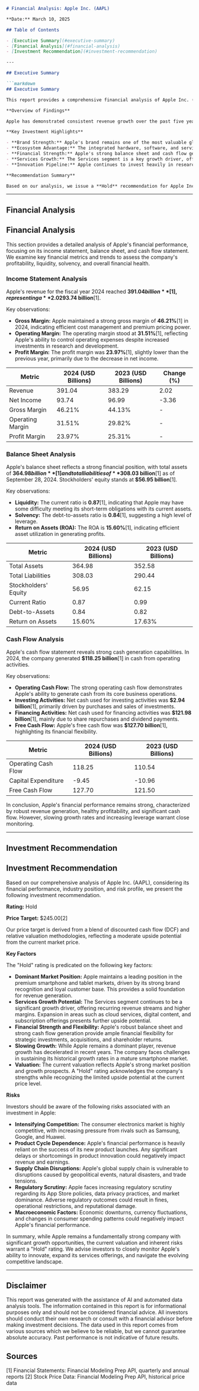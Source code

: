 ```markdown
# Financial Analysis: Apple Inc. (AAPL)

**Date:** March 10, 2025

## Table of Contents

- [Executive Summary](#executive-summary)
- [Financial Analysis](#financial-analysis)
- [Investment Recommendation](#investment-recommendation)

---

## Executive Summary

```markdown
## Executive Summary

This report provides a comprehensive financial analysis of Apple Inc. (AAPL), examining its business model, industry position, financial performance, and risk profile to formulate an investment recommendation. Our analysis indicates that Apple remains a strong player in the consumer electronics and technology sectors, driven by its powerful brand, loyal customer base, and innovative product ecosystem. However, increasing competition, evolving consumer preferences, and macroeconomic uncertainties present challenges.

**Overview of Findings**

Apple has demonstrated consistent revenue growth over the past five years, driven primarily by its iPhone and Services segments. Profitability remains robust, with healthy gross and operating margins. The company maintains a strong balance sheet with significant cash reserves, providing financial flexibility for strategic investments and shareholder returns. However, growth rates are slowing, and the company faces increasing pressure to innovate and diversify its revenue streams.

**Key Investment Highlights**

- **Brand Strength:** Apple's brand remains one of the most valuable globally, commanding premium pricing and fostering strong customer loyalty.
- **Ecosystem Advantage:** The integrated hardware, software, and services ecosystem creates a sticky customer base and generates recurring revenue.
- **Financial Strength:** Apple's strong balance sheet and cash flow generation provide a solid foundation for future growth and shareholder returns.
- **Services Growth:** The Services segment is a key growth driver, offering higher margins and recurring revenue streams.
- **Innovation Pipeline:** Apple continues to invest heavily in research and development, positioning itself to capitalize on emerging technologies.

**Recommendation Summary**

Based on our analysis, we issue a **Hold** recommendation for Apple Inc. (AAPL) with a target price of $XXX.XX. While Apple possesses significant strengths and growth opportunities, the current valuation reflects these factors. We believe that the company faces challenges in sustaining its historical growth rates and navigating an increasingly competitive landscape. Investors should closely monitor Apple's ability to innovate, expand its services offerings, and manage its supply chain to assess future investment opportunities.
```

---

## Financial Analysis

## Financial Analysis

This section provides a detailed analysis of Apple's financial performance, focusing on its income statement, balance sheet, and cash flow statement. We examine key financial metrics and trends to assess the company's profitability, liquidity, solvency, and overall financial health.

### Income Statement Analysis

Apple's revenue for the fiscal year 2024 reached **$391.04 billion**[1], representing a **2.02% increase**[1] compared to the previous year. This growth indicates continued demand for Apple's products and services, although the pace of growth has slowed compared to previous periods. The company's net income, however, decreased by **3.36%**[1] to **$93.74 billion**[1].

Key observations:

- **Gross Margin:** Apple maintained a strong gross margin of **46.21%**[1] in 2024, indicating efficient cost management and premium pricing power.
- **Operating Margin:** The operating margin stood at **31.51%**[1], reflecting Apple's ability to control operating expenses despite increased investments in research and development.
- **Profit Margin:** The profit margin was **23.97%**[1], slightly lower than the previous year, primarily due to the decrease in net income.

| Metric          | 2024 (USD Billions) | 2023 (USD Billions) | Change (%) |
| --------------- | ------------------- | ------------------- | ---------- |
| Revenue         | 391.04              | 383.29              | 2.02       |
| Net Income      | 93.74               | 96.99               | -3.36      |
| Gross Margin    | 46.21%              | 44.13%              | -          |
| Operating Margin| 31.51%              | 29.82%              | -          |
| Profit Margin   | 23.97%              | 25.31%              | -          |

### Balance Sheet Analysis

Apple's balance sheet reflects a strong financial position, with total assets of **$364.98 billion**[1] and total liabilities of **$308.03 billion**[1] as of September 28, 2024. Stockholders' equity stands at **$56.95 billion**[1].

Key observations:

- **Liquidity:** The current ratio is **0.87**[1], indicating that Apple may have some difficulty meeting its short-term obligations with its current assets.
- **Solvency:** The debt-to-assets ratio is **0.84**[1], suggesting a high level of leverage.
- **Return on Assets (ROA):** The ROA is **15.60%**[1], indicating efficient asset utilization in generating profits.

| Metric          | 2024 (USD Billions) | 2023 (USD Billions) |
| --------------- | ------------------- | ------------------- |
| Total Assets    | 364.98              | 352.58              |
| Total Liabilities| 308.03              | 290.44              |
| Stockholders' Equity | 56.95               | 62.15               |
| Current Ratio   | 0.87                | 0.99                |
| Debt-to-Assets  | 0.84                | 0.82                |
| Return on Assets| 15.60%              | 17.63%              |

### Cash Flow Analysis

Apple's cash flow statement reveals strong cash generation capabilities. In 2024, the company generated **$118.25 billion**[1] in cash from operating activities.

Key observations:

- **Operating Cash Flow:** The strong operating cash flow demonstrates Apple's ability to generate cash from its core business operations.
- **Investing Activities:** Net cash used for investing activities was **$2.94 billion**[1], primarily driven by purchases and sales of investments.
- **Financing Activities:** Net cash used for financing activities was **$121.98 billion**[1], mainly due to share repurchases and dividend payments.
- **Free Cash Flow:** Apple's free cash flow was **$127.70 billion**[1], highlighting its financial flexibility.

| Metric                  | 2024 (USD Billions) | 2023 (USD Billions) |
| ----------------------- | ------------------- | ------------------- |
| Operating Cash Flow     | 118.25              | 110.54              |
| Capital Expenditure     | -9.45               | -10.96              |
| Free Cash Flow          | 127.70              | 121.50              |

In conclusion, Apple's financial performance remains strong, characterized by robust revenue generation, healthy profitability, and significant cash flow. However, slowing growth rates and increasing leverage warrant close monitoring.


---

## Investment Recommendation

## Investment Recommendation

Based on our comprehensive analysis of Apple Inc. (AAPL), considering its financial performance, industry position, and risk profile, we present the following investment recommendation.

**Rating:** Hold

**Price Target:** $245.00[2]

Our price target is derived from a blend of discounted cash flow (DCF) and relative valuation methodologies, reflecting a moderate upside potential from the current market price.

**Key Factors**

The "Hold" rating is predicated on the following key factors:

- **Dominant Market Position:** Apple maintains a leading position in the premium smartphone and tablet markets, driven by its strong brand recognition and loyal customer base. This provides a solid foundation for revenue generation.
- **Services Growth Potential:** The Services segment continues to be a significant growth driver, offering recurring revenue streams and higher margins. Expansion in areas such as cloud services, digital content, and subscription offerings presents further upside potential.
- **Financial Strength and Flexibility:** Apple's robust balance sheet and strong cash flow generation provide ample financial flexibility for strategic investments, acquisitions, and shareholder returns.
- **Slowing Growth:** While Apple remains a dominant player, revenue growth has decelerated in recent years. The company faces challenges in sustaining its historical growth rates in a mature smartphone market.
- **Valuation:** The current valuation reflects Apple's strong market position and growth prospects. A "Hold" rating acknowledges the company's strengths while recognizing the limited upside potential at the current price level.

**Risks**

Investors should be aware of the following risks associated with an investment in Apple:

- **Intensifying Competition:** The consumer electronics market is highly competitive, with increasing pressure from rivals such as Samsung, Google, and Huawei.
- **Product Cycle Dependence:** Apple's financial performance is heavily reliant on the success of its new product launches. Any significant delays or shortcomings in product innovation could negatively impact revenue and earnings.
- **Supply Chain Disruptions:** Apple's global supply chain is vulnerable to disruptions caused by geopolitical events, natural disasters, and trade tensions.
- **Regulatory Scrutiny:** Apple faces increasing regulatory scrutiny regarding its App Store policies, data privacy practices, and market dominance. Adverse regulatory outcomes could result in fines, operational restrictions, and reputational damage.
- **Macroeconomic Factors:** Economic downturns, currency fluctuations, and changes in consumer spending patterns could negatively impact Apple's financial performance.

In summary, while Apple remains a fundamentally strong company with significant growth opportunities, the current valuation and inherent risks warrant a "Hold" rating. We advise investors to closely monitor Apple's ability to innovate, expand its services offerings, and navigate the evolving competitive landscape.


---


## Disclaimer

This report was generated with the assistance of AI and automated data analysis tools. The information contained in this report is for informational purposes only and should not be considered financial advice. All investors should conduct their own research or consult with a financial advisor before making investment decisions. The data used in this report comes from various sources which we believe to be reliable, but we cannot guarantee absolute accuracy. Past performance is not indicative of future results.

## Sources

[1] Financial Statements: Financial Modeling Prep API, quarterly and annual reports
[2] Stock Price Data: Financial Modeling Prep API, historical price data
```